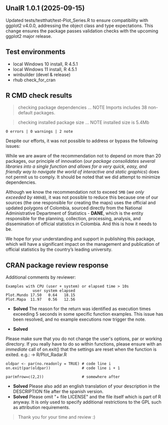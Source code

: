 ## UnalR 1.0.1 (2025-09-15)

Updated tests/testthat/test-Plot_Series.R to ensure compatibility with ggplot2 v4.0.0, addressing the object class and type expectations. This change ensures the package passes validation checks with the upcoming ggplot2 major release.

## Test environments

-   local Windows 10 install, R 4.5.1
-   local Windows 11 install, R 4.5.1
-   winbuilder (devel & release)
-   rhub check_for_cran

## R CMD check results

> checking package dependencies ... NOTE Imports includes 38 non-default packages.

> checking installed package size ... NOTE installed size is 5.4Mb

```
0 errors | 0 warnings | 2 note
```

Despite our efforts, it was not possible to address or bypass the following issues:

While we are aware of the recommendation not to depend on more than 20 packages, our principle of innovation (*our package consolidates several libraries into a single function and allows for a very quick, easy, and friendly way to navigate the world of interactive and static graphics*) does not permit us to comply. It should be noted that we did attempt to minimize dependencies.

Although we know the recommendation not to exceed `5MB` (*we only exceeded by* `400kB`), it was not possible to reduce this because one of our sources (the one responsible for creating the maps) uses the official and updated polygons of Colombia, sourced directly from the National Administrative Department of Statistics - **DANE**, which is the entity responsible for the planning, collection, processing, analysis, and dissemination of official statistics in Colombia. And this is how it needs to be.

We hope for your understanding and support in publishing this package, which will have a significant impact on the management and publication of official statistics by the country’s leading university.

## CRAN package review response

Additional comments by reviewer:

```
Examples with CPU (user + system) or elapsed time > 10s
            user system elapsed
Plot.Mundo 17.50   0.64   18.15
Plot.Mapa  11.97   0.56   12.56
```
+ **Solved** The reason for the return was identified as execution times exceeding 5 seconds in some specific function examples. This issue has been resolved, and no example executions now trigger the note.

+ **Solved**

Please make sure that you do not change the user's options, par or working directory. If you really have to do so within functions, please ensure with an *immediate* call of on.exit() that the settings are reset when the function is exited. e.g.: -> R/Plot_Radar.R

```
oldpar <- par(no.readonly = TRUE) # code line i
on.exit(par(oldpar))              # code line i + 1
```
```
par(mfrow=c(2,2))                 # somewhere after
```

+ **Solved** Please also add an english translation of your description in the DESCRIPTION file after the spanish version.
+ **Solved** Please omit "+ file LICENSE" and the file itself which is part of R anyway. It is only used to specify additional restrictions to the GPL such as attribution requirements.

> Thank you for your time and review :)
